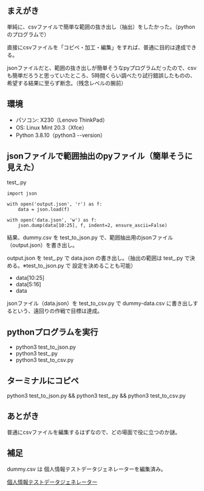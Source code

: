 ## まえがき

単純に、csvファイルで簡単な範囲の抜き出し（抽出）をしたかった。（pythonのプログラムで）

直接にcsvファイルを「コピペ・加工・編集」をすれば、普通に目的は達成できる。

jsonファイルだと、範囲の抜き出しが簡単そうなpyプログラムだったので、csvも簡単だろうと思っていたところ、5時間くらい調べたり試行錯誤したものの、希望する結果に至らず断念。（残念レベルの腕前）


## 環境

- パソコン: X230（Lenovo ThinkPad）
- OS: Linux Mint 20.3（Xfce）
- Python 3.8.10（python3 --version）


## jsonファイルで範囲抽出のpyファイル（簡単そうに見えた）

test_.py

```
import json

with open('output.json', 'r') as f:
    data = json.load(f)

with open('data.json', 'w') as f:
    json.dump(data[10:25], f, indent=2, ensure_ascii=False)
```

結果、dummy.csv を test_to_json.py で、範囲抽出用のjsonファイル（output.json）を書き出し。

output.json を test_.py で data.json の書き出し。（抽出の範囲は test_.py で決める。※test_to_json.py で 設定を決めることも可能）

- data[10:25]
- data[5:16]
- data

jsonファイル（data.json）を test_to_csv.py で dummy-data.csv に書き出しするという、遠回りの作戦で目標は達成。


## pythonプログラムを実行

- python3 test_to_json.py
- python3 test_.py
- python3 test_to_csv.py


## ターミナルにコピペ

python3 test_to_json.py && python3 test_.py && python3 test_to_csv.py


## あとがき

普通にcsvファイルを編集するはずなので、どの場面で役に立つのか謎。


## 補足

dummy.csv は 個人情報テストデータジェネレーターを編集済み。

[個人情報テストデータジェネレーター](https://testdata.userlocal.jp/)


